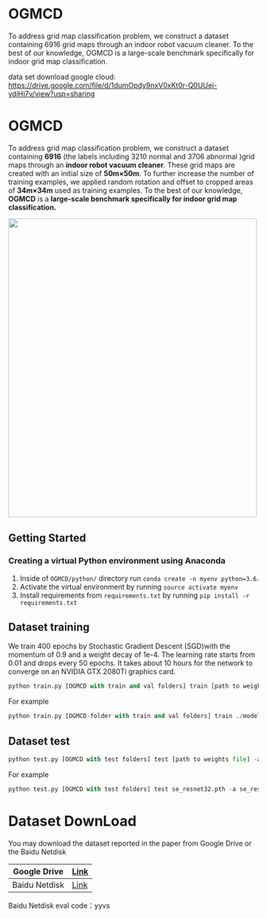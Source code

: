 # OGMCD
To address grid map classification problem, we construct a dataset containing 6916 grid maps through an indoor robot vacuum cleaner. To the best of our knowledge, OGMCD is a large-scale benchmark specifically for indoor grid map classification.

data set download
google cloud: https://drive.google.com/file/d/1dumOpdy9nxV0xKt0r-Q0UUej-ydjHi7v/view?usp=sharing

# OGMCD

To address grid map classification problem, we construct a dataset containing **6916** (the labels including 3210 normal and 3706 abnormal )grid maps through an **indoor robot vacuum cleaner**. These grid maps are created with an initial size of **50m×50m**. To further increase the number of training examples, we applied random rotation and offset to cropped areas of **34m×34m** used as training examples. To the best of our knowledge, **OGMCD** is a **large-scale benchmark specifically for indoor grid map classification.**

<img src="./Screenshots/1.png" height="600" width="500"/>

## Getting Started

### Creating a virtual Python environment using Anaconda

1. Inside of `OGMCD/python/` directory run `conda create -n myenv python=3.6`.
2. Activate the virtual environment by running `source activate myenv`
3. Install requirements from `requirements.txt` by running `pip install -r requirements.txt`

## Dataset training 

We train 400 epochs by Stochastic Gradient Descent (SGD)with the momentum of 0.9 and a weight decay of 1e-4. The learning rate starts from 0.01 and drops every 50 epochs. It takes about 10 hours for the network to converge on an NVIDIA GTX 2080Ti graphics card.

```python
python train.py [OGMCD with train and val folders] train [path to weights file saves] -a [model name]
```

For example

```python
python train.py [OGMCD-folder with train and val folders] train ./model_save/ -a se_resnet32
```

## Dataset test

```python
python test.py [OGMCD with test folders] test [path to weights file] -a [model name]
```

For example

```python
python test.py [OGMCD with test folders] test se_resnet32.pth -a se_resnet32
```

# Dataset DownLoad

You may download  the dataset reported in the paper from Google Drive or the Baidu Netdisk 

| Google Drive  | [Link](https://drive.google.com/file/d/1dumOpdy9nxV0xKt0r-Q0UUej-ydjHi7v/view?usp=sharing) |
| ------------- | ------------------------------------------------------------ |
| Baidu Netdisk | [Link](https://pan.baidu.com/s/1TP43dI6IyGbuB6j9C_Tpxg)      |

Baidu Netdisk eval code：yyvs

 
